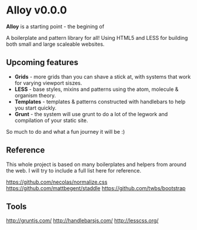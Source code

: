 # Alloy v0.0.0

**Alloy** is a starting point - the begining of 

A boilerplate and pattern library for all! Using HTML5 and LESS for building both small and large scaleable websites.

## Upcoming features

* **Grids** - more grids than you can shave a stick at, with systems that work for varying viewport siszes.
* **LESS** - base styles, mixins and patterns using the atom, molecule & organism theory.
* **Templates** - templates & patterns constructed with handlebars to help you start quickly. 
* **Grunt** - the system will use grunt to do a lot of the legwork and compilation of your static site.

So much to do and what a fun journey it will be :)

## Reference

This whole project is based on many boilerplates and helpers from around the web. I will try to include a full list here for reference.

https://github.com/necolas/normalize.css
https://github.com/mattbegent/staddle
https://github.com/twbs/bootstrap

## Tools

http://gruntjs.com/
http://handlebarsjs.com/
http://lesscss.org/